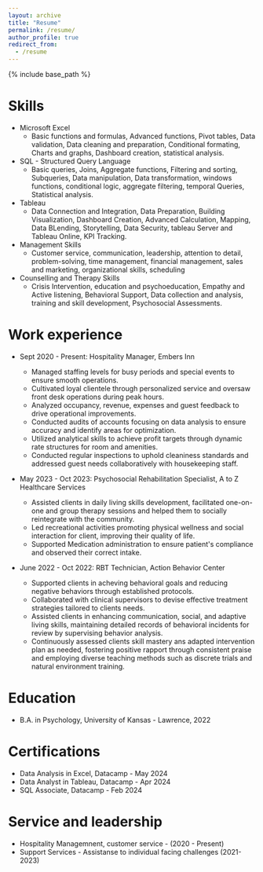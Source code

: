 ```yaml
---
layout: archive
title: "Resume"
permalink: /resume/
author_profile: true
redirect_from:
  - /resume
---
```


{% include base_path %}

Skills
======
* Microsoft Excel
  * Basic functions and formulas, Advanced functions, Pivot tables, Data validation, Data cleaning and preparation, Conditional formating, Charts and graphs, Dashboard creation, statistical analysis.
* SQL - Structured Query Language
  * Basic queries, Joins, Aggregate functions, Filtering and sorting, Subqueries, Data manipulation, Data transformation, windows functions, conditional logic, aggregate filtering, temporal Queries, Statistical analysis. 
* Tableau
  * Data Connection and Integration, Data Preparation, Building Visualization, Dashboard Creation, Advanced Calculation, Mapping, Data BLending, Storytelling, Data Security, tableau Server and Tableau Online, KPI Tracking.
* Management Skills
  * Customer service, communication, leadership, attention to detail, problem-solving, time management, financial management, sales and marketing, organizational skills, scheduling
* Counselling and Therapy Skills
  * Crisis Intervention, education and psychoeducation, Empathy and Active listening, Behavioral Support, Data collection and analysis, training and skill development, Psychosocial Assessments.

Work experience
======
* Sept 2020 - Present: Hospitality Manager, Embers Inn 
  * Managed staffing levels for busy periods and special events to ensure smooth operations.
  * Cultivated loyal clientele through personalized service and oversaw front desk operations during peak hours.
  * Analyzed occupancy, revenue, expenses and guest feedback to drive operational improvements.
  * Conducted audits of accounts focusing on data analysis to ensure accuracy and identify areas for optimization. 
  * Utilized analytical skills to achieve profit targets through dynamic rate structures for room and amenities.
  * Conducted regular inspections to uphold cleaniness standards and addressed guest needs collaboratively with housekeeping staff.

* May 2023 - Oct 2023: Psychosocial Rehabilitation Specialist, A to Z Healthcare Services
  * Assisted clients in daily living skills development, facilitated one-on-one and group therapy sessions and helped them to socially reintegrate with the community.
  * Led recreational activities promoting physical wellness and social interaction for client, improving their quality of life.
  * Supported Medication administration to ensure patient's compliance and observed their correct intake.

* June 2022 - Oct 2022: RBT Technician, Action Behavior Center
  * Supported clients in acheving behavioral goals and reducing negative behaviors through established protocols.
  * Collaborated with clinical supervisors to devise effective treatment strategies tailored to clients needs.
  * Assisted clients in enhancing communication, social, and adaptive living skills, maintaining detailed records of behavioral incidents for review by supervising behavior analysis. 
  * Continuously assessed clients skill mastery ans adapted intervention plan as needed, fostering positive rapport through consistent praise and employing diverse teaching methods such as discrete trials and natural environment training.
  
Education
======
* B.A. in Psychology, University of Kansas - Lawrence, 2022
  
Certifications
======
  * Data Analysis in Excel, Datacamp - May 2024
  * Data Analyst in Tableau, Datacamp - Apr 2024
  * SQL Associate, Datacamp - Feb 2024
  
Service and leadership
======
  * Hospitality Managemnent, customer service - (2020 - Present)
  * Support Services - Assistanse to individual facing challenges (2021- 2023) 